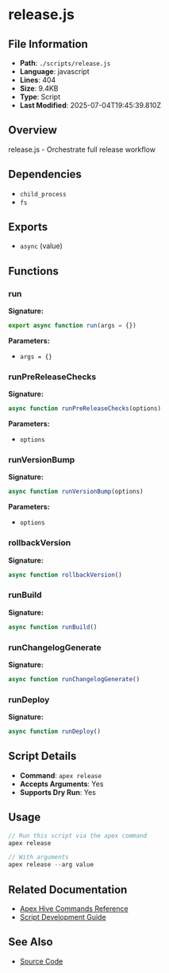 # release.js

## File Information

- **Path**: `./scripts/release.js`
- **Language**: javascript
- **Lines**: 404
- **Size**: 9.4KB
- **Type**: Script
- **Last Modified**: 2025-07-04T19:45:39.810Z

## Overview

release.js - Orchestrate full release workflow

## Dependencies

- `child_process`
- `fs`

## Exports

- `async` (value)

## Functions

### run

**Signature:**
```javascript
export async function run(args = {})
```

**Parameters:**
- `args = {}`

### runPreReleaseChecks

**Signature:**
```javascript
async function runPreReleaseChecks(options)
```

**Parameters:**
- `options`

### runVersionBump

**Signature:**
```javascript
async function runVersionBump(options)
```

**Parameters:**
- `options`

### rollbackVersion

**Signature:**
```javascript
async function rollbackVersion()
```

### runBuild

**Signature:**
```javascript
async function runBuild()
```

### runChangelogGenerate

**Signature:**
```javascript
async function runChangelogGenerate()
```

### runDeploy

**Signature:**
```javascript
async function runDeploy()
```

## Script Details

- **Command**: `apex release`
- **Accepts Arguments**: Yes
- **Supports Dry Run**: Yes

## Usage

```javascript
// Run this script via the apex command
apex release

// With arguments
apex release --arg value
```

## Related Documentation

- [Apex Hive Commands Reference](../architecture/reference/commands/)
- [Script Development Guide](../development/scripts/)

## See Also

- [Source Code](./scripts/release.js)
